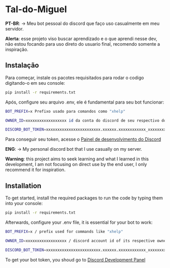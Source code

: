 # Tal-do-Miguel

**PT-BR**:
-> Meu bot pessoal do discord que faço uso casualmente em meu servidor.

**Alerta**: esse projeto viso buscar aprendizado e o que aprendi nesse dev, não estou focando para uso direto do usuario final, recomendo somente a inspiração.

## Instalação

Para começar, instale os pacotes requisitados para rodar o codigo digitando-o em seu console:

```bash
pip install -r requirements.txt
```

Após, configure seu arquivo .env, ele é fundamental para seu bot funcionar:

```bash
BOT_PREFIX=x Prefixo usado para comandos como "xhelp"

OWNER_ID=xxxxxxxxxxxxxxxxxx id da conta do discord de seu respectivo dono para realizar comandos de acesso limitado

DISCORD_BOT_TOKEN=xxxxxxxxxxxxxxxxxxxxxxxx.xxxxxx.xxxxxxxxxxxx_xxxxxxxxxxxxxx token do seu bot do discord
```

Para conseguir seu token, acesse o [Painel de desenvolvimento do Discord](https://discord.com/developers/)

**ENG**:
-> My personal discord bot that I use casually on my server.

**Warning**: this project aims to seek learning and what I learned in this development, I am not focusing on direct use by the end user, I only recommend it for inspiration.

## Installation

To get started, install the required packages to run the code by typing them into your console:

```bash
pip install -r requirements.txt
```

Afterwards, configure your .env file, it is essential for your bot to work:

```bash
BOT_PREFIX=x / prefix used for commands like "xhelp"

OWNER_ID=xxxxxxxxxxxxxxxxxx / discord account id of its respective owner to perform limited access commands

DISCORD_BOT_TOKEN=xxxxxxxxxxxxxxxxxxxxxxxx.xxxxxx.xxxxxxxxxxxx_xxxxxxxxxxxxxx / your discord bot token
```

To get your bot token, you shoud go to [Discord Development Panel](https://discord.com/developers/)